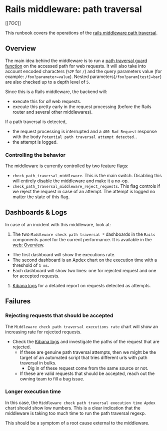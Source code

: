 # Rails middleware: path traversal

[[_TOC_]]

This runbook covers the operations of the [rails middleware path traversal](https://gitlab.com/gitlab-org/gitlab/-/blob/master/lib/gitlab/middleware/path_traversal_check.rb).

## Overview

The main idea behind the middleware is to run a [path traversal guard function](https://gitlab.com/gitlab-org/gitlab/-/blob/13bd92ac334c714318ba507efcca8b007d3e90ff/lib/gitlab/path_traversal.rb#L35) on the accessed path for web requests.
It will also take into account encoded characters (`%2F` for `/`) and the query parameters value (for example: `/foo?parameter=value`).
Nested parameters(`/foo?param[test]=bar`) are also checked up to a depth level of `5`.

Since this is a Rails middleware, the backend will:

* execute this for _all_ web requests.
* execute this pretty early in the request processing (before the Rails router and several other middlewares).

If a path traversal is detected,

* the request processing is interrupted and a `400 Bad Request` response with the body `Potential path traversal attempt detected.`.
* the attempt is logged.

### Controlling the behavior

The middleware is currently controlled by two feature flags:

* `check_path_traversal_middleware`. This is the main switch. Disabling this will entirely disable the middleware and make it a no-op.
* `check_path_traversal_middleware_reject_requests`. This flag controls if we reject the request in case of an attempt. The attempt is logged no matter the state of this flag.

## Dashboards & Logs

In case of an incident with this middleware, look at:

1. The two `Middleware check path traversal *` dashboards in the `Rails` components panel for the current performance. It is available in the [web: Overview](https://dashboards.gitlab.net/d/web-main/web-overview?orgId=1).
  * The first dashboard will show the executions rate.
  * The second dashboard is an Apdex chart on the execution time with a threshold of `1 ms`.
  * Each dashboard will show two lines: one for rejected request and one for accepted requests.
1. [Kibana logs](https://log.gprd.gitlab.net/app/r/s/8bYSz) for a detailed report on requests detected as attempts.

## Failures

### Rejecting requests that should be accepted

The `Middleware check path traversal executions rate` chart will show an increasing rate for rejected requests.

* Check the [Kibana logs](https://log.gprd.gitlab.net/app/r/s/8bYSz) and investigate the paths of the request that are rejected.
  * If these are genuine path traversal attempts, then we might be the target of an automated script that tries different urls with path traversal in bulks.
    * Dig in of these request come from the same source or not.
  * If these are valid requests that should be accepted, reach out the owning team to fill a bug issue.

### Longer execution time

In this case, the `Middleware check path traversal execution time Apdex` chart should show low numbers.
This is a clear indication that the middleware is taking too much time to run the path traversal regexp.

This should be a symptom of a root cause external to the middleware.

